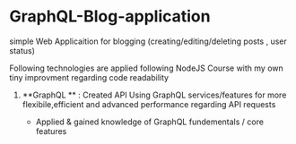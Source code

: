 # GraphQL-Blog-application
 simple Web Applicaition for blogging (creating/editing/deleting posts  , user status)

Following technologies are applied following NodeJS Course with my own tiny improvment regarding code readability

 1)  **GraphQL ** : Created API Using GraphQL services/features for more flexibile,efficient and advanced performance regarding API requests
 
        - Applied & gained knowledge of GraphQL fundementals / core features



